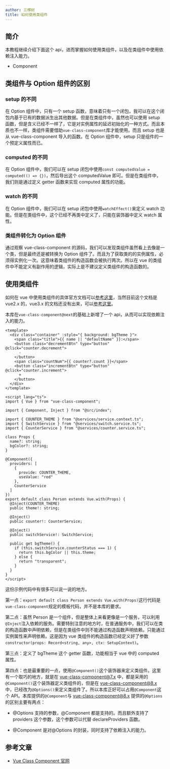 ```yaml
---
author: 三棵树
title: 如何使用类组件
---
```


## 简介

本教程继续介绍下面这个 api，进而掌握如何使用类组件，以及在类组件中使用依赖注入能力。

- Component

## 类组件与 Option 组件的区别

### setup 的不同

在 Option 组件中，只有一个 setup 函数，意味着只有一个闭包，我可以在这个闭包内基于已有的数据派生出其他数据。但是在类组件中，虽然也可以使用 setup 函数，但是含义已经不一样了，它是对实例属性的延迟初始化的一种方式。而且本质也不一样，类组件需要借助`vue-class-component`库才能使用。而且 setup 也是从 vue-class-component 导入的函数。在 Option 组件中，setup 只是组件的一个预定义属性而已。

### computed 的不同

在 Option 组件中，我们可以在 setup 闭包中使用`const computedValue = computed(() => {})`，然后导出这个 computedValue 即可。但是在类组件中，我们则是通过定义 getter 函数来实现 computed 属性的功能。

### watch 的不同

在 Option 组件中，我们可以在 setup 闭包中使用`watchEffect()`来定义 watch 功能。但是在类组件中，这个已经不再类中定义了，只能在装饰器中定义 watch 属性。

### 类组件转化为 Option 组件

通过观察 vue-class-component 的源码，我们可以发现类组件虽然看上去像是一个类，但是最终还是被转换为 Option 组件了。而且为了获取类的的实例属性，必须得实例化一次。这意味着类组件的构造函数会被执行两次。所以在 vue 的类组件中不能定义有副作用的逻辑，实际上是不建议定义类组件的构造函数的。

## 使用类组件

如何在 vue 中使用类组件的具体官方文档可以[参考这里](https://class-component.vuejs.org/)，当然目前这个文档是 vue2.x 的，vue3.x 的文档还没有出来，可以[参考这里](https://github.com/vuejs/vue-class-component/issues)。

本库在`vue-class-component@next`的基础上新增了一个 api，从而可以实现依赖注入的能力。

```vue
<template>
  <div class="container" :style="{ background: bgTheme }">
    <span class="title">{{ name || "defaultName" }}:</span>
    <button class="decrementBtn" type="button" @click="counter.decrement">
      -
    </button>
    <span class="countNum">{{ counter?.count }}</span>
    <button class="incrementBtn" type="button" @click="counter.increment">
      +
    </button>
  </div>
</template>

<script lang="ts">
import { Vue } from "vue-class-component";

import { Component, Inject } from "@src/index";

import { COUNTER_THEME } from "@services/service.context.ts";
import { SwitchService } from "@services/switch.service.ts";
import { CounterService } from "@services/counter.service.ts";

class Props {
  name?: string;
  bgColor?: string;
}

@Component({
  providers: [
    {
      provide: COUNTER_THEME,
      useValue: "red"
    },
    CounterService
  ]
})
export default class Person extends Vue.with(Props) {
  @Inject(COUNTER_THEME)
  public theme!: string;

  @Inject()
  public counter!: CounterService;

  @Inject()
  public switchService!: SwitchService;

  public get bgTheme() {
    if (this.switchService.counterStatus === 1) {
      return this.bgColor || this.theme;
    } else {
      return "transparent";
    }
  }
}
</script>
```

这份示例代码中有很多可以说一说的地方。

第一点：`export default class Person extends Vue.with(Props)`这行代码是`vue-class-component`规定的模板代码，并不是本库的要求。

第二点：虽然 Person 是一个组件，但是整体上来看更像是一个服务，可以利用`@Inject`注入依赖的服务。需要特别注意的地方时，在普通服务中，我们可以在类的构造函数中声明依赖，但是在类组件中则不能通过构造函数声明依赖。只能通过实例属性来声明依赖。这是因为 vue 类组件的构造函数已经定义好了参数`constructor(props: Record<string, any>, ctx: SetupContext)`。

第三点：定义了 bgTheme 这个 getter 函数，功能相当于 vue 中的 computed 属性。

第四点：也是最重要的一点，使用`@Component()`这个装饰器来定义类组件。这里有一个取巧的地方，就是在 vue-class-component@7.x 中，都是采用的`@Component()`这个装饰器定义类组件的，但是在 vue-class-component@8.x 中，已经改为`@Options()`来定义类组件了。所以本库正好可以占用`@Component`这个 API。本库提供的`@Component`与 vue-class-component@8.x 提供的`@Options`的区别主要有两点：

- @Options 支持的参数，@Component 都是支持的。而且额外支持了 providers 这个参数，这个参数可以代替 declareProviders 函数。

- @Component 是对@Options 的封装，同时支持了依赖注入的能力。

## 参考文章

- [Vue Class Component 官网](https://class-component.vuejs.org/)

<Vssue title="Vssue Demo" />
